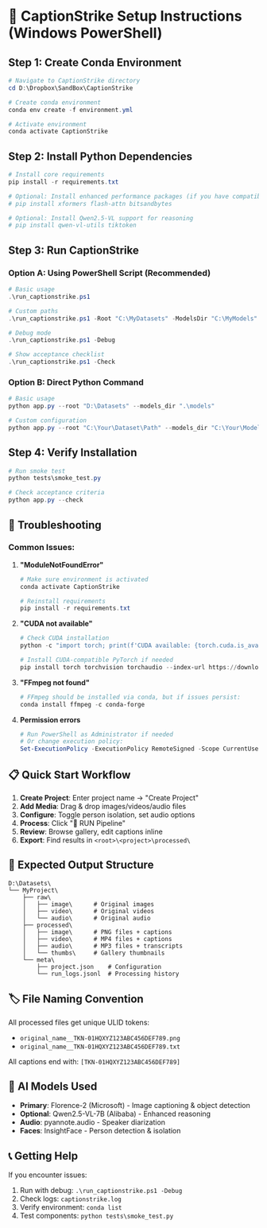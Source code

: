 # 🚀 CaptionStrike Setup Instructions (Windows PowerShell)

## Step 1: Create Conda Environment

```powershell
# Navigate to CaptionStrike directory
cd D:\Dropbox\SandBox\CaptionStrike

# Create conda environment
conda env create -f environment.yml

# Activate environment
conda activate CaptionStrike
```

## Step 2: Install Python Dependencies

```powershell
# Install core requirements
pip install -r requirements.txt

# Optional: Install enhanced performance packages (if you have compatible GPU)
# pip install xformers flash-attn bitsandbytes

# Optional: Install Qwen2.5-VL support for reasoning
# pip install qwen-vl-utils tiktoken
```

## Step 3: Run CaptionStrike

### Option A: Using PowerShell Script (Recommended)

```powershell
# Basic usage
.\run_captionstrike.ps1

# Custom paths
.\run_captionstrike.ps1 -Root "C:\MyDatasets" -ModelsDir "C:\MyModels" -Port 8080

# Debug mode
.\run_captionstrike.ps1 -Debug

# Show acceptance checklist
.\run_captionstrike.ps1 -Check
```

### Option B: Direct Python Command

```powershell
# Basic usage
python app.py --root "D:\Datasets" --models_dir ".\models"

# Custom configuration
python app.py --root "C:\Your\Dataset\Path" --models_dir "C:\Your\Models\Path" --port 7860 --debug
```

## Step 4: Verify Installation

```powershell
# Run smoke test
python tests\smoke_test.py

# Check acceptance criteria
python app.py --check
```

## 🔧 Troubleshooting

### Common Issues:

1. **"ModuleNotFoundError"**
   ```powershell
   # Make sure environment is activated
   conda activate CaptionStrike
   
   # Reinstall requirements
   pip install -r requirements.txt
   ```

2. **"CUDA not available"**
   ```powershell
   # Check CUDA installation
   python -c "import torch; print(f'CUDA available: {torch.cuda.is_available()}')"
   
   # Install CUDA-compatible PyTorch if needed
   pip install torch torchvision torchaudio --index-url https://download.pytorch.org/whl/cu118
   ```

3. **"FFmpeg not found"**
   ```powershell
   # FFmpeg should be installed via conda, but if issues persist:
   conda install ffmpeg -c conda-forge
   ```

4. **Permission errors**
   ```powershell
   # Run PowerShell as Administrator if needed
   # Or change execution policy:
   Set-ExecutionPolicy -ExecutionPolicy RemoteSigned -Scope CurrentUser
   ```

## 📋 Quick Start Workflow

1. **Create Project**: Enter project name → "Create Project"
2. **Add Media**: Drag & drop images/videos/audio files
3. **Configure**: Toggle person isolation, set audio options
4. **Process**: Click "🚀 RUN Pipeline"
5. **Review**: Browse gallery, edit captions inline
6. **Export**: Find results in `<root>\<project>\processed\`

## 🎯 Expected Output Structure

```
D:\Datasets\
└── MyProject\
    ├── raw\
    │   ├── image\      # Original images
    │   ├── video\      # Original videos
    │   └── audio\      # Original audio
    ├── processed\
    │   ├── image\      # PNG files + captions
    │   ├── video\      # MP4 files + captions
    │   ├── audio\      # MP3 files + transcripts
    │   └── thumbs\     # Gallery thumbnails
    └── meta\
        ├── project.json    # Configuration
        └── run_logs.jsonl  # Processing history
```

## 🏷️ File Naming Convention

All processed files get unique ULID tokens:
- `original_name__TKN-01HQXYZ123ABC456DEF789.png`
- `original_name__TKN-01HQXYZ123ABC456DEF789.txt`

All captions end with: `[TKN-01HQXYZ123ABC456DEF789]`

## 🤖 AI Models Used

- **Primary**: Florence-2 (Microsoft) - Image captioning & object detection
- **Optional**: Qwen2.5-VL-7B (Alibaba) - Enhanced reasoning
- **Audio**: pyannote.audio - Speaker diarization
- **Faces**: InsightFace - Person detection & isolation

## 📞 Getting Help

If you encounter issues:

1. Run with debug: `.\run_captionstrike.ps1 -Debug`
2. Check logs: `captionstrike.log`
3. Verify environment: `conda list`
4. Test components: `python tests\smoke_test.py`
